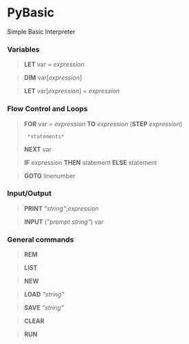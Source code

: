 # PyBasic
Simple Basic Interpreter

### Variables

> **LET** var = *expression*

> **DIM** var[*expression*]

> **LET** var[*expression*] = *expression*

### Flow Control and Loops

> **FOR** var = *expression* **TO** *expression* (**STEP** *expression*)
>
>      *statements*
>
> **NEXT** var

> **IF** expression **THEN** statement **ELSE** statement

> **GOTO** linenumber

### Input/Output

> **PRINT** *"string"*;*expression*

> **INPUT** (*"prompt string"*) var

### General commands

> **REM**

> **LIST**

> **NEW**

> **LOAD**  *"string"*

> **SAVE** *"string"*

> **CLEAR**

> **RUN**
